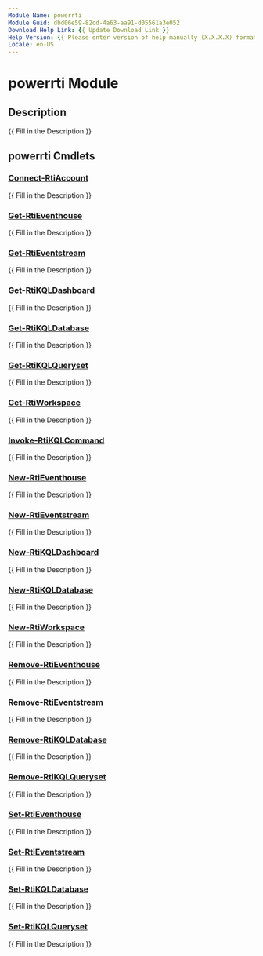 ```yaml
---
Module Name: powerrti
Module Guid: dbd06e59-82cd-4a63-aa91-d05561a3e052
Download Help Link: {{ Update Download Link }}
Help Version: {{ Please enter version of help manually (X.X.X.X) format }}
Locale: en-US
---
```


# powerrti Module
## Description
{{ Fill in the Description }}

## powerrti Cmdlets
### [Connect-RtiAccount](Connect-RtiAccount.md)
{{ Fill in the Description }}

### [Get-RtiEventhouse](Get-RtiEventhouse.md)
{{ Fill in the Description }}

### [Get-RtiEventstream](Get-RtiEventstream.md)
{{ Fill in the Description }}

### [Get-RtiKQLDashboard](Get-RtiKQLDashboard.md)
{{ Fill in the Description }}

### [Get-RtiKQLDatabase](Get-RtiKQLDatabase.md)
{{ Fill in the Description }}

### [Get-RtiKQLQueryset](Get-RtiKQLQueryset.md)
{{ Fill in the Description }}

### [Get-RtiWorkspace](Get-RtiWorkspace.md)
{{ Fill in the Description }}

### [Invoke-RtiKQLCommand](Invoke-RtiKQLCommand.md)
{{ Fill in the Description }}

### [New-RtiEventhouse](New-RtiEventhouse.md)
{{ Fill in the Description }}

### [New-RtiEventstream](New-RtiEventstream.md)
{{ Fill in the Description }}

### [New-RtiKQLDashboard](New-RtiKQLDashboard.md)
{{ Fill in the Description }}

### [New-RtiKQLDatabase](New-RtiKQLDatabase.md)
{{ Fill in the Description }}

### [New-RtiWorkspace](New-RtiWorkspace.md)
{{ Fill in the Description }}

### [Remove-RtiEventhouse](Remove-RtiEventhouse.md)
{{ Fill in the Description }}

### [Remove-RtiEventstream](Remove-RtiEventstream.md)
{{ Fill in the Description }}

### [Remove-RtiKQLDatabase](Remove-RtiKQLDatabase.md)
{{ Fill in the Description }}

### [Remove-RtiKQLQueryset](Remove-RtiKQLQueryset.md)
{{ Fill in the Description }}

### [Set-RtiEventhouse](Set-RtiEventhouse.md)
{{ Fill in the Description }}

### [Set-RtiEventstream](Set-RtiEventstream.md)
{{ Fill in the Description }}

### [Set-RtiKQLDatabase](Set-RtiKQLDatabase.md)
{{ Fill in the Description }}

### [Set-RtiKQLQueryset](Set-RtiKQLQueryset.md)
{{ Fill in the Description }}

